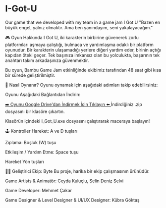 # I-Got-U
Our game that we developed with my team in a game jam
I Got U
"Bazen en büyük engel, yalnız olmaktır. Ama ben yanındayım, seni yakalayacağım."


🎮 Oyun Hakkında
I Got U, iki karakterin birbirine güvenerek zorlu platformları aşmaya çalıştığı, bulmaca ve yardımlaşma odaklı bir platform oyunudur. Bir karakterin ulaşamadığı yerlere diğeri yardım eder, birinin açtığı kapıdan öteki geçer. Tek başınıza imkansız olan bu yolculukta, başarının tek anahtarı takım arkadaşınıza güvenmektir.

Bu oyun, Bambu Game Jam etkinliğinde ekibimiz tarafından 48 saat gibi kısa bir sürede geliştirilmiştir.

🚀 Nasıl Oynanır?
Oyunu oynamak için aşağıdaki adımları takip edebilirsiniz:

Oyunu Aşağıdaki Bağlantıdan İndirin:

[➡️ Oyunu Google Drive'dan İndirmek İçin Tıklayın ⬅️
](https://drive.google.com/drive/folders/1gTLawU3NPolnhTOjbrVa9silRgMiAUmj?usp=drive_link)
İndirdiğiniz .zip dosyasını bir klasöre çıkartın.

Klasörün içindeki I_Got_U.exe dosyasını çalıştırarak maceraya başlayın!

🕹️ Kontroller
Hareket: A ve D tuşları

Zıplama: Boşluk (W) tuşu

Etkileşim / Yardım Etme: Space tuşu

Hareket Yön tuşları 

🧑‍💻 Geliştirici Ekip: Byte
Bu proje, harika bir ekip çalışmasının ürünüdür.

Game Artists & Animatör: Ceyda Kuluçlu, Selin Deniz Selvi

Game Developer: Mehmet Çakar

Game Designer & Level Designer & UI/UX Designer: Kübra Göktaş
